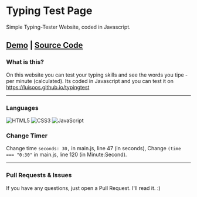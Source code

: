 # Typing Test Page
Simple Typing-Tester Website, coded in Javascript.

## [Demo](https://luisoos.github.io/typingtest)   |   [Source Code](https://github.com/luisoos/typingtest/blob/main/assets/main.js)

### What is this?

On this website you can test your typing skills and see the words you tipe - per minute (calculated). Its coded in Javascript and you can test it on https://luisoos.github.io/typingtest

---

### Languages
<img alt="HTML5" src="https://img.shields.io/badge/html5%20-%23E34F26.svg?&style=for-the-badge&logo=html5&logoColor=white"/> <img alt="CSS3" src="https://img.shields.io/badge/css3%20-%231572B6.svg?&style=for-the-badge&logo=css3&logoColor=white"/> <img alt="JavaScript" src="https://img.shields.io/badge/javascript%20-%23323330.svg?&style=for-the-badge&logo=javascript&logoColor=%23F7DF1E"/>

### Change Timer

Change time `seconds: 30,` in main.js, line 47 (in seconds),
Change `(time === "0:30"` in main.js, line 120 (in Minute:Second).

---

### Pull Requests & Issues

If you have any questions, just open a Pull Request. I'll read it. :)

